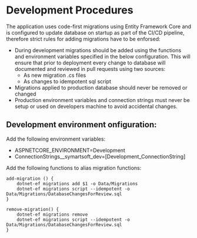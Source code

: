 # Development Procedures

The application uses code-first migrations using Entity Framework Core and is configured to update database on startup as part of the CI/CD pipeline, therefore strict rules for adding migrations have to be enforsed:

- During development migrations should be added using the functions and environment variables specified in the below configuration. This will ensure that prior to deployment every change to database will documented and reviewed in pull requests using two sources:
    * As new migration .cs files
    * As changes to idempotent sql script
- Migrations applied to production database should never be removed or changed
- Production environment variables and connection strings must never be setup or used on developers machine to avoid accidental changes.

## Development environment onfiguration:

Add the following environment variables:

- ASPNETCORE_ENVIRONMENT=Development
- ConnectionStrings__symartsoft_dev=[Development_ConnectionString]

Add the following functions to alias migration functions:

    add-migration () {
        dotnet-ef migrations add $1 -o Data/Migrations
        dotnet-ef migrations script --idempotent -o Data/Migrations/DatabaseChangesForReview.sql
    }

    remove-migration() {
        dotnet-ef migrations remove
        dotnet-ef migrations script --idempotent -o Data/Migrations/DatabaseChangesForReview.sql
    }


